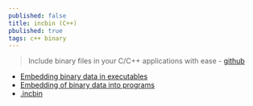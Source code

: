 ```yaml
---
published: false
title: incbin (C++)
pbulished: true
tags: c++ binary
---
```

> Include binary files in your C/C++ applications with ease - [github](https://github.com/graphitemaster/incbin)

- [Embedding binary data in executables ](https://csl.name/post/embedding-binary-data/)
- [Embedding of binary data into programs](https://www.devever.net/~hl/incbin)
- [.incbin](https://stackoverflow.com/a/4865249/51386)